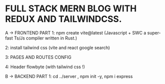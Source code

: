 # FULL STACK MERN BLOG WITH REDUX AND TAILWINDCSS.

A -> FRONTEND PART
1: npm create vite@latest (Javascript + SWC a super-fast Ts/Js compiler written in Rust.)

2: install tailwind css (vite and react google search)

3: PAGES AND ROUTES CONFIG

4: Header flowbyte (with tailwind css !)

B -> BACKEND PART
1: cd ../server , npm init -y, npm i express
